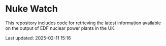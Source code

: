 # Nuke Watch

This repository includes code for retrieving the latest information available on the output of EDF nuclear power plants in the UK.

Last updated: 2025-02-11 15:16